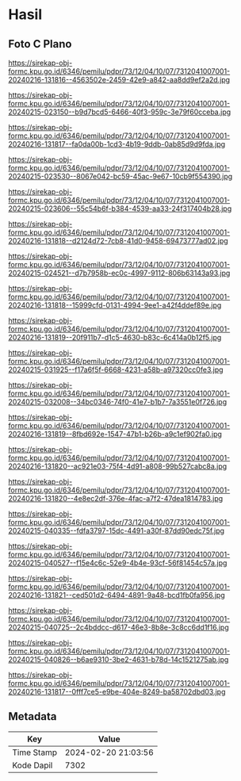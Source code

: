 # Hasil

## Foto C Plano

https://sirekap-obj-formc.kpu.go.id/6346/pemilu/pdpr/73/12/04/10/07/7312041007001-20240216-131816--4563502e-2459-42e9-a842-aa8dd9ef2a2d.jpg

https://sirekap-obj-formc.kpu.go.id/6346/pemilu/pdpr/73/12/04/10/07/7312041007001-20240215-023150--b9d7bcd5-6466-40f3-959c-3e79f60cceba.jpg

https://sirekap-obj-formc.kpu.go.id/6346/pemilu/pdpr/73/12/04/10/07/7312041007001-20240216-131817--fa0da00b-1cd3-4b19-9ddb-0ab85d9d9fda.jpg

https://sirekap-obj-formc.kpu.go.id/6346/pemilu/pdpr/73/12/04/10/07/7312041007001-20240215-023530--8067e042-bc59-45ac-9e67-10cb9f554390.jpg

https://sirekap-obj-formc.kpu.go.id/6346/pemilu/pdpr/73/12/04/10/07/7312041007001-20240215-023606--55c54b6f-b384-4539-aa33-24f317404b28.jpg

https://sirekap-obj-formc.kpu.go.id/6346/pemilu/pdpr/73/12/04/10/07/7312041007001-20240216-131818--d2124d72-7cb8-41d0-9458-69473777ad02.jpg

https://sirekap-obj-formc.kpu.go.id/6346/pemilu/pdpr/73/12/04/10/07/7312041007001-20240215-024521--d7b7958b-ec0c-4997-9112-806b63143a93.jpg

https://sirekap-obj-formc.kpu.go.id/6346/pemilu/pdpr/73/12/04/10/07/7312041007001-20240216-131818--15999cfd-0131-4994-9ee1-a42f4ddef89e.jpg

https://sirekap-obj-formc.kpu.go.id/6346/pemilu/pdpr/73/12/04/10/07/7312041007001-20240216-131819--20f911b7-d1c5-4630-b83c-6c414a0b12f5.jpg

https://sirekap-obj-formc.kpu.go.id/6346/pemilu/pdpr/73/12/04/10/07/7312041007001-20240215-031925--f17a6f5f-6668-4231-a58b-a97320cc0fe3.jpg

https://sirekap-obj-formc.kpu.go.id/6346/pemilu/pdpr/73/12/04/10/07/7312041007001-20240215-032008--34bc0346-74f0-41e7-b1b7-7a3551e0f726.jpg

https://sirekap-obj-formc.kpu.go.id/6346/pemilu/pdpr/73/12/04/10/07/7312041007001-20240216-131819--8fbd692e-1547-47b1-b26b-a9c1ef902fa0.jpg

https://sirekap-obj-formc.kpu.go.id/6346/pemilu/pdpr/73/12/04/10/07/7312041007001-20240216-131820--ac921e03-75f4-4d91-a808-99b527cabc8a.jpg

https://sirekap-obj-formc.kpu.go.id/6346/pemilu/pdpr/73/12/04/10/07/7312041007001-20240216-131820--4e8ec2df-376e-4fac-a7f2-47dea1814783.jpg

https://sirekap-obj-formc.kpu.go.id/6346/pemilu/pdpr/73/12/04/10/07/7312041007001-20240215-040335--fdfa3797-15dc-4491-a30f-87dd90edc75f.jpg

https://sirekap-obj-formc.kpu.go.id/6346/pemilu/pdpr/73/12/04/10/07/7312041007001-20240215-040527--f15e4c6c-52e9-4b4e-93cf-56f81454c57a.jpg

https://sirekap-obj-formc.kpu.go.id/6346/pemilu/pdpr/73/12/04/10/07/7312041007001-20240216-131821--ced501d2-6494-4891-9a48-bcd1fb0fa956.jpg

https://sirekap-obj-formc.kpu.go.id/6346/pemilu/pdpr/73/12/04/10/07/7312041007001-20240215-040725--2c4bddcc-d617-46e3-8b8e-3c8cc6dd1f16.jpg

https://sirekap-obj-formc.kpu.go.id/6346/pemilu/pdpr/73/12/04/10/07/7312041007001-20240215-040826--b6ae9310-3be2-4631-b78d-14c1521275ab.jpg

https://sirekap-obj-formc.kpu.go.id/6346/pemilu/pdpr/73/12/04/10/07/7312041007001-20240216-131817--0fff7ce5-e9be-404e-8249-ba58702dbd03.jpg


## Metadata

| Key        | Value               |
| ---------- | ------------------- |
| Time Stamp | 2024-02-20 21:03:56 |
| Kode Dapil | 7302                |



